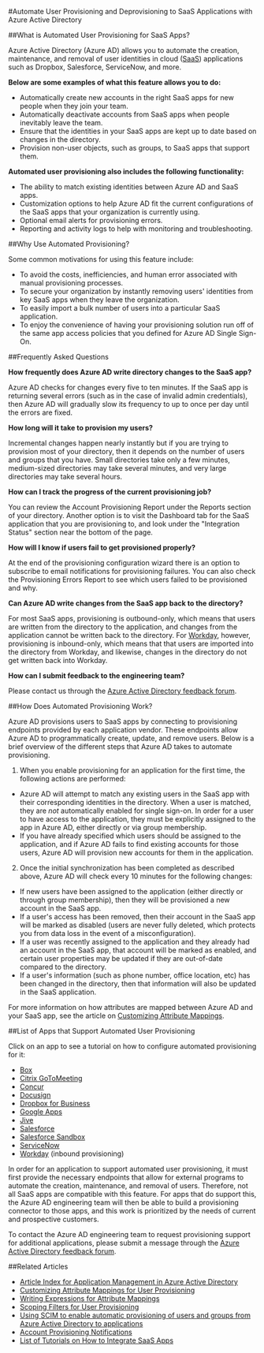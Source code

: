 <properties
    pageTitle="Automated SaaS App User Provisioning in Azure AD | Microsoft Azure"
    description="An introduction to how you can use Azure AD to automatically provision, de-provision, and continuously update user accounts across multiple third-party SaaS applications."
    services="active-directory"
    documentationCenter=""
    authors="asmalser-msft"
    manager="femila"
    editor=""/>

<tags
    ms.service="active-directory"
    ms.devlang="na"
    ms.topic="article"
    ms.tgt_pltfrm="na"
    ms.workload="identity"
    ms.date="02/09/2016"
    ms.author="asmalser-msft"/>

#Automate User Provisioning and Deprovisioning to SaaS Applications with Azure Active Directory

##What is Automated User Provisioning for SaaS Apps?

Azure Active Directory (Azure AD) allows you to automate the creation, maintenance, and removal of user identities in cloud ([SaaS](https://azure.microsoft.com/overview/what-is-saas/)) applications such as Dropbox, Salesforce, ServiceNow, and more.

**Below are some examples of what this feature allows you to do:**

- Automatically create new accounts in the right SaaS apps for new people when they join your team.
- Automatically deactivate accounts from SaaS apps when people inevitably leave the team.
- Ensure that the identities in your SaaS apps are kept up to date based on changes in the directory.
- Provision non-user objects, such as groups, to SaaS apps that support them.

**Automated user provisioning also includes the following functionality:**

- The ability to match existing identities between Azure AD and SaaS apps.
- Customization options to help Azure AD fit the current configurations of the SaaS apps that your organization is currently using.
- Optional email alerts for provisioning errors.
- Reporting and activity logs to help with monitoring and troubleshooting.

##Why Use Automated Provisioning?

Some common motivations for using this feature include:

- To avoid the costs, inefficiencies, and human error associated with manual provisioning processes.
- To secure your organization by instantly removing users' identities from key SaaS apps when they leave the organization.
- To easily import a bulk number of users into a particular SaaS application.
- To enjoy the convenience of having your provisioning solution run off of the same app access policies that you defined for Azure AD Single Sign-On.

##Frequently Asked Questions

**How frequently does Azure AD write directory changes to the SaaS app?**

Azure AD checks for changes every five to ten minutes. If the SaaS app is returning several errors (such as in the case of invalid admin credentials), then Azure AD will gradually slow its frequency to up to once per day until the errors are fixed.

**How long will it take to provision my users?**

Incremental changes happen nearly instantly but if you are trying to provision most of your directory, then it depends on the number of users and groups that you have. Small directories take only a few minutes, medium-sized directories may take several minutes, and very large directories may take several hours.

**How can I track the progress of the current provisioning job?**

You can review the Account Provisioning Report under the Reports section of your directory. Another option is to visit the Dashboard tab for the SaaS application that you are provisioning to, and look under the "Integration Status" section near the bottom of the page.

**How will I know if users fail to get provisioned properly?**

At the end of the provisioning configuration wizard there is an option to subscribe to email notifications for provisioning failures. You can also check the Provisioning Errors Report to see which users failed to be provisioned and why.

**Can Azure AD write changes from the SaaS app back to the directory?**

For most SaaS apps, provisioning is outbound-only, which means that users are written from the directory to the application, and changes from the application cannot be written back to the directory. For [Workday](https://msdn.microsoft.com/library/azure/dn762434.aspx), however, provisioning is inbound-only, which means that that users are imported into the directory from Workday, and likewise, changes in the directory do not get written back into Workday.

**How can I submit feedback to the engineering team?**

Please contact us through the [Azure Active Directory feedback forum](https://feedback.azure.com/forums/169401-azure-active-directory/).

##How Does Automated Provisioning Work?

Azure AD provisions users to SaaS apps by connecting to provisioning endpoints provided by each application vendor. These endpoints allow Azure AD to programmatically create, update, and remove users. Below is a brief overview of the different steps that Azure AD takes to automate provisioning.

1. When you enable provisioning for an application for the first time, the following actions are performed:
 - Azure AD will attempt to match any existing users in the SaaS app with their corresponding identities in the directory. When a user is matched, they are *not* automatically enabled for single sign-on. In order for a user to have access to the application, they must be explicitly assigned to the app in Azure AD, either directly or via group membership.
 - If you have already specified which users should be assigned to the application, and if Azure AD fails to find existing accounts for those users, Azure AD will provision new accounts for them in the application.
2. Once the initial synchronization has been completed as described above, Azure AD will check every 10 minutes for the following changes:
 - If new users have been assigned to the application (either directly or through group membership), then they will be provisioned a new account in the SaaS app.
 - If a user's access has been removed, then their account in the SaaS app will be marked as disabled (users are never fully deleted, which protects you from data loss in the event of a misconfiguration).
 - If a user was recently assigned to the application and they already had an account in the SaaS app, that account will be marked as enabled, and certain user properties may be updated if they are out-of-date compared to the directory.
 - If a user's information (such as phone number, office location, etc) has been changed in the directory, then that information will also be updated in the SaaS application.

For more information on how attributes are mapped between Azure AD and your SaaS app, see the article on [Customizing Attribute Mappings](active-directory-saas-customizing-attribute-mappings.md).

##List of Apps that Support Automated User Provisioning

Click on an app to see a tutorial on how to configure automated provisioning for it:

- [Box](http://go.microsoft.com/fwlink/?LinkId=286016)
- [Citrix GoToMeeting](http://go.microsoft.com/fwlink/?LinkId=309580)
- [Concur](http://go.microsoft.com/fwlink/?LinkId=309575)
- [Docusign](http://go.microsoft.com/fwlink/?LinkId=403254)
- [Dropbox for Business](http://go.microsoft.com/fwlink/?LinkId=309581)
- [Google Apps](http://go.microsoft.com/fwlink/?LinkId=309577)
- [Jive](http://go.microsoft.com/fwlink/?LinkId=309591)
- [Salesforce](http://go.microsoft.com/fwlink/?LinkId=286017)
- [Salesforce Sandbox](http://go.microsoft.com/fwlink/?LinkId=327869)
- [ServiceNow](http://go.microsoft.com/fwlink/?LinkId=309587)
- [Workday](http://go.microsoft.com/fwlink/?LinkId=690250) (inbound provisioning)

In order for an application to support automated user provisioning, it must first provide the necessary endpoints that allow for external programs to automate the creation, maintenance, and removal of users. Therefore, not all SaaS apps are compatible with this feature. For apps that do support this, the Azure AD engineering team will then be able to build a provisioning connector to those apps, and this work is prioritized by the needs of current and prospective customers.

To contact the Azure AD engineering team to request provisioning support for additional applications, please submit a message through the [Azure Active Directory feedback forum](https://feedback.azure.com/forums/169401-azure-active-directory/).

##Related Articles

- [Article Index for Application Management in Azure Active Directory](active-directory-apps-index.md)
- [Customizing Attribute Mappings for User Provisioning](active-directory-saas-customizing-attribute-mappings.md)
- [Writing Expressions for Attribute Mappings](active-directory-saas-writing-expressions-for-attribute-mappings.md)
- [Scoping Filters for User Provisioning](active-directory-saas-scoping-filters.md)
- [Using SCIM to enable automatic provisioning of users and groups from Azure Active Directory to applications](active-directory-scim-provisioning.md)
- [Account Provisioning Notifications](active-directory-saas-account-provisioning-notifications.md)
- [List of Tutorials on How to Integrate SaaS Apps](active-directory-saas-tutorial-list.md)
